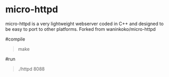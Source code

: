 # micro-httpd
micro-httpd is a very lightweight webserver coded in C++ and designed to be easy to port to other platforms. Forked from waninkoko/micro-httpd


#compile
> make

#run
> ./httpd 8088
